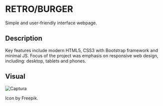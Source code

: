 # RETRO/BURGER

Simple and user-friendly interface webpage.

## Description

Key features include modern HTML5, CSS3 with Bootstrap framework and minimal JS.
Focus of the project was emphasis on responsive web design, including: desktop, tablets and phones.

## Visual

![Captura](https://github.com/Cengizhan09/Retroburger/assets/90575412/cab0131e-5441-4fa6-98cd-ad4eb1e80f54)



Icon by Freepik.
